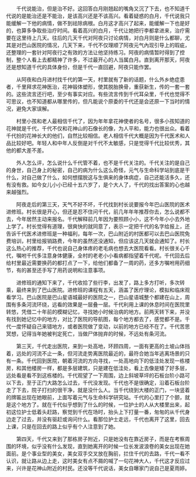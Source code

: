 　　千代说能治，但是治不好。这回答白月刚翘起的嘴角又沉了下去，也不知道千代说的是能治还是不能治，是该高兴还是不该高兴。看着疑惑的白月，千代说我只能缓解一下他的病情，做不到祛除病根。白月这才高兴了起来，能缓解一下也是好的，也算多争取些治疗时间。看着高兴的白月，千代让她把行李都拿进来，治疗需要在这里待上几天。往后的几天千代对阿夜只讨论病情，对白月则是什么都聊，尤其是对巴山医院的情况，几天下来，千代不仅理顺了阿夜元气內现引导上的瑕疵，还整理的一套针对阿夜行之有效的方法让他坚持练习。阿夜的病情暂时得到了控制，整个人看上去都精神了许多，不过最开心的人当属白月。直到离开那天，阿夜还是想知道千代的具体身份，但是千代一直回避，阿夜只能作罢。

　　从阿夜和白月进村找千代的第一天，村里就有了新的话题，什么外乡绝症患者，千里拜求花神医治，花神锻体塑形，使其脱胎换骨，重获新生，传的一套一套的。这些流言还行吧，至少有事实对应。有些流言传到千代耳朵里，千代也觉得不可思议，也不知道都从哪里传的，但凡能说个原委的千代还是会还原一下当时的情况，避免大家误解。

　　村里小孩和老人最相信千代了，因为年年拿花神使者的名号，很多小孩知道的花神就是千代，千代不仅和花神山的石像长的像，为人平和，能力也很出众。看着千代扮的花神长大的他们，自然比较相信。老人相信千代大概是因为千代医术和人品比较好吧。年轻人和中年人反倒是对千代不太敏感，只是觉得千代比较优秀，其他的都大差不差。

　　外人怎么评，怎么说什么千代管不着，也不是千代关注的。千代关注的是自己的身世，自己身上的秘密，自己的病为什么这么奇怪，元气与生命科学站到底是干什么，对自己做了什么，如何想摆脱这与生俱来的身体病症，自己还能活多久，还有没有救。如今女儿小小已经十五六岁了，是个大人了，千代的找出答案的心也越来越强烈。

　　阿夜走后的第三天，天气不好不坏，千代找到村长说要报今年巴山医院的医术进修班。村长很是开心，但还是忍不住问千代，前几年年年推荐你去，怎么说都不去，今年居然主动来报名。千代解释前几年因为要照顾小小，这不今年小小去外地上学了。村长觉得有道理，很爽快的就同意了，表示一定把千代的名字给报上，还告诉千代医术进修班是一种福利，每年一次，巴山附近的村医都可以去巴山医院免费培训，村里给报销路费，今年的虽然还没通知，但应该这几天就会通知了。村长这么热心的推荐，千代也说自己身体疼的老毛病也想去大医院看看。村长很关心千代，嘱咐千代多注意身体健康，全村的老老小小看病都指望着千代呢。千代回去后给村里最近需要换药的都打点了一下，给他们都备了一周的药，还多方嘱咐用药细节，有的甚至还手写了用药说明和注意事项。

　　进修班的通知下来了，千代收拾了些行李，出发了，路上多方打听，多次转乘，最终来到了巴山医院。进修班的课程有五天，涵盖了医疗理论，模拟和临床观看学习。巴山医院是巴山星语城最好的医院之一，巴山星语城整个都建在山上，周围有多条河流环绕，远看的效果是一层叠一层。千代利用上课的休息时间在医院里转悠，凭借二十年前的模糊记忆，寻找她小时候治病的地方。前两天转下来，并没有找到她记忆中的地方，对比了医院的导航图，每个地方都去了，感觉都不是。千代一度怀疑自己来错地方，或者医院做了变动，以前的地方已经不在了。千代苦思冥想，记得当年她被判定死亡，当做尸体抛弃的时候，不远处有条河流。

　　第三天，千代走出医院，来到一处高地，环顾四周，一面有更高的土坡山体挡着，远处的河流不止一条，但河流走势离医院最近的，最符合她当年逃离场景的只有一条。千代回到医院，朝着河流的方向寻找，一处高地向下的低洼处发现一栋楼房，和其他楼房一样，都是多层建筑，只是建在低洼处，看上去像是矮了好多层，远处看是看不到这栋楼的。千代观望了一下周围，边上斜坡草坪的石板台阶小路可以下去，至于正门大路怎么过去，千代没发现。千代也不是很确定，沿着石板台阶走了下去，院子打扫的很干净，就是没什么人。当千代绕到大楼的正门，一块竖着的牌匾出现在她眼前，上面写着元气与生命科学研究站。千代的心里打了个颤，就是这个地方了。就在千代似乎想到了什么的时候，一位护士的人从大楼里出来，起初这位护士低着头赶路，察觉到千代在场时，抬头上下打量一番，匆匆的从千代身边走了过去，并没有驱赶或询问什么。看那位护士走远，千代也离开了这里，回去上课，只是在回去的路上似乎有个人注意到了她。

　　第四天，千代又来到了那栋房子附近，只是她没有在靠近房子，而是在考察周围的环境，似乎没有什么发现，直到她离开的时候一位长发波浪卷的美女出现在她面前。是个事业型的美女，美女双手交叉放在胸前，拦住千代的去路，千代一看不认识，就让路从边上走，这时美女有点不屑的喊了一句花神大人，千代这才反应过来，兴许是花神山附近的村民。还没等千代说话，美女自曝家门说自己是夏雨婷。